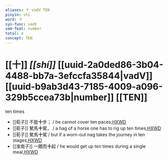 ```yaml
---
aliases: 十 vadV TEN
pinyin: shí
word: 十
syn-func: vadV
sem-feat: number
total: 4
concept: TEN 
---
```

# [[十]] *[[shí]]*  [[uuid-2a0ded86-3b04-4488-bb7a-3efccfa35844|vadV]] [[uuid-b9ab3d43-7185-4009-a096-329b5ccea73b|number]] [[TEN]]
ten times
 - [[荀子]] 不能**十**步； / he cannot cover ten paces;[HXWD](https://hxwd.org/textview.html?location=KR3a0002_tls_001-6a.14)
 - [[荀子]] 駑馬**十**駕， / a hag of a horse one has to rig up ten times,[HXWD](https://hxwd.org/textview.html?location=KR3a0002_tls_001-6a.15)
 - [[荀子]] 駑馬**十**駕 / but if a worn-out nag takes the journey in ten stages,[HXWD](https://hxwd.org/textview.html?location=KR3a0002_tls_002-8a.3)
 - [[淮南子]] 一饋而**十**起 / he would get up ten times during a single meal,[HXWD](https://hxwd.org/textview.html?location=KR3j0010_tls_013-15a.14)
